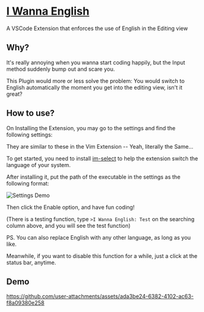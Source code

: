 # [I Wanna English](https://github.com/HNRobert/I-Wanna-English)

  A VSCode Extension that enforces the use of English in the Editing view

## Why?

It's really annoying when you wanna start coding happily, but the Input method suddenly bump out and scare you.

This Plugin would more or less solve the problem: You would switch to English automatically the moment you get into the editing view, isn't it great?

## How to use?

On Installing the Extension, you may go to the settings and find the following settings:

They are similar to these in the Vim Extension -- Yeah, literally the Same...

To get started, you need to install [im-select](https://github.com/daipeihust/im-select) to help the extension switch the language of your system.

After installing it, put the path of the executable in the settings as the following format:

![Settings Demo](https://github.com/user-attachments/assets/d0ab8998-899c-45fc-9b9a-0c4e8c5be698)

Then click the Enable option, and have fun coding!

(There is a testing function, type ```>I Wanna English: Test``` on the searching column above, and you will see the test function)

PS. You can also replace English with any other language, as long as you like.

Meanwhile, if you want to disable this function for a while, just a click at the status bar, anytime.

## Demo

https://github.com/user-attachments/assets/ada3be24-6382-4102-ac63-f8a09380e258



